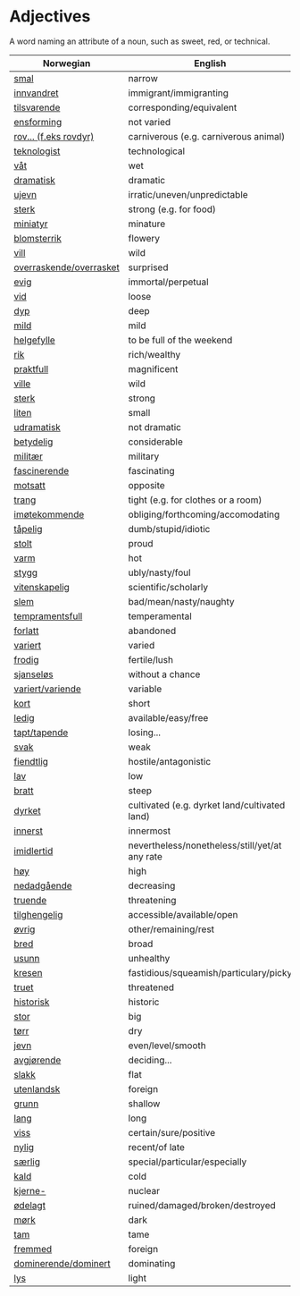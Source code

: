 # Adjectives

A word naming an attribute of a noun, such as sweet, red, or technical.

| Norwegian | English |
| --- | --- |
| [smal](https://www.ordnett.no/search?language=no&phrase=smal) | narrow |
| [innvandret](https://www.ordnett.no/search?language=no&phrase=innvandret) | immigrant/immigranting |
| [tilsvarende](https://www.ordnett.no/search?language=no&phrase=tilsvarende) | corresponding/equivalent |
| [ensforming](https://www.ordnett.no/search?language=no&phrase=ensforming) | not varied |
| [rov... (f.eks rovdyr)](https://www.ordnett.no/search?language=no&phrase=rov...%20(f.eks%20rovdyr)) | carniverous (e.g. carniverous animal) |
| [teknologist](https://www.ordnett.no/search?language=no&phrase=teknologist) | technological |
| [våt](https://www.ordnett.no/search?language=no&phrase=våt) | wet |
| [dramatisk](https://www.ordnett.no/search?language=no&phrase=dramatisk) | dramatic |
| [ujevn](https://www.ordnett.no/search?language=no&phrase=ujevn) | irratic/uneven/unpredictable |
| [sterk](https://www.ordnett.no/search?language=no&phrase=sterk) | strong (e.g. for food) |
| [miniatyr](https://www.ordnett.no/search?language=no&phrase=miniatyr) | minature |
| [blomsterrik](https://www.ordnett.no/search?language=no&phrase=blomsterrik) | flowery |
| [vill](https://www.ordnett.no/search?language=no&phrase=vill) | wild |
| [overraskende/overrasket](https://www.ordnett.no/search?language=no&phrase=overraskende/overrasket) | surprised |
| [evig](https://www.ordnett.no/search?language=no&phrase=evig) | immortal/perpetual |
| [vid](https://www.ordnett.no/search?language=no&phrase=vid) | loose |
| [dyp](https://www.ordnett.no/search?language=no&phrase=dyp) | deep |
| [mild](https://www.ordnett.no/search?language=no&phrase=mild) | mild |
| [helgefylle](https://www.ordnett.no/search?language=no&phrase=helgefylle) | to be full of the weekend |
| [rik](https://www.ordnett.no/search?language=no&phrase=rik) | rich/wealthy |
| [praktfull](https://www.ordnett.no/search?language=no&phrase=praktfull) | magnificent |
| [ville](https://www.ordnett.no/search?language=no&phrase=ville) | wild |
| [sterk](https://www.ordnett.no/search?language=no&phrase=sterk) | strong |
| [liten](https://www.ordnett.no/search?language=no&phrase=liten) | small |
| [udramatisk](https://www.ordnett.no/search?language=no&phrase=udramatisk) | not dramatic |
| [betydelig](https://www.ordnett.no/search?language=no&phrase=betydelig) | considerable |
| [militær](https://www.ordnett.no/search?language=no&phrase=militær) | military |
| [fascinerende](https://www.ordnett.no/search?language=no&phrase=fascinerende) | fascinating |
| [motsatt](https://www.ordnett.no/search?language=no&phrase=motsatt) | opposite |
| [trang](https://www.ordnett.no/search?language=no&phrase=trang) | tight (e.g. for clothes or a room) |
| [imøtekommende](https://www.ordnett.no/search?language=no&phrase=imøtekommende) | obliging/forthcoming/accomodating |
| [tåpelig](https://www.ordnett.no/search?language=no&phrase=tåpelig) | dumb/stupid/idiotic |
| [stolt](https://www.ordnett.no/search?language=no&phrase=stolt) | proud |
| [varm](https://www.ordnett.no/search?language=no&phrase=varm) | hot |
| [stygg](https://www.ordnett.no/search?language=no&phrase=stygg) | ubly/nasty/foul |
| [vitenskapelig](https://www.ordnett.no/search?language=no&phrase=vitenskapelig) | scientific/scholarly |
| [slem](https://www.ordnett.no/search?language=no&phrase=slem) | bad/mean/nasty/naughty |
| [tempramentsfull](https://www.ordnett.no/search?language=no&phrase=tempramentsfull) | temperamental |
| [forlatt](https://www.ordnett.no/search?language=no&phrase=forlatt) | abandoned |
| [variert](https://www.ordnett.no/search?language=no&phrase=variert) | varied |
| [frodig](https://www.ordnett.no/search?language=no&phrase=frodig) | fertile/lush |
| [sjanseløs](https://www.ordnett.no/search?language=no&phrase=sjanseløs) | without a chance |
| [variert/variende](https://www.ordnett.no/search?language=no&phrase=variert/variende) | variable |
| [kort](https://www.ordnett.no/search?language=no&phrase=kort) | short |
| [ledig](https://www.ordnett.no/search?language=no&phrase=ledig) | available/easy/free |
| [tapt/tapende](https://www.ordnett.no/search?language=no&phrase=tapt/tapende) | losing... |
| [svak](https://www.ordnett.no/search?language=no&phrase=svak) | weak |
| [fiendtlig](https://www.ordnett.no/search?language=no&phrase=fiendtlig) | hostile/antagonistic |
| [lav](https://www.ordnett.no/search?language=no&phrase=lav) | low |
| [bratt](https://www.ordnett.no/search?language=no&phrase=bratt) | steep |
| [dyrket](https://www.ordnett.no/search?language=no&phrase=dyrket) | cultivated (e.g. dyrket land/cultivated land) |
| [innerst](https://www.ordnett.no/search?language=no&phrase=innerst) | innermost |
| [imidlertid](https://www.ordnett.no/search?language=no&phrase=imidlertid) | nevertheless/nonetheless/still/yet/at any rate |
| [høy](https://www.ordnett.no/search?language=no&phrase=høy) | high |
| [nedadgående](https://www.ordnett.no/search?language=no&phrase=nedadgående) | decreasing |
| [truende](https://www.ordnett.no/search?language=no&phrase=truende) | threatening |
| [tilghengelig](https://www.ordnett.no/search?language=no&phrase=tilghengelig) | accessible/available/open |
| [øvrig](https://www.ordnett.no/search?language=no&phrase=øvrig) | other/remaining/rest |
| [bred](https://www.ordnett.no/search?language=no&phrase=bred) | broad |
| [usunn](https://www.ordnett.no/search?language=no&phrase=usunn) | unhealthy |
| [kresen](https://www.ordnett.no/search?language=no&phrase=kresen) | fastidious/squeamish/particulary/picky |
| [truet](https://www.ordnett.no/search?language=no&phrase=truet) | threatened |
| [historisk](https://www.ordnett.no/search?language=no&phrase=historisk) | historic |
| [stor](https://www.ordnett.no/search?language=no&phrase=stor) | big |
| [tørr](https://www.ordnett.no/search?language=no&phrase=tørr) | dry |
| [jevn](https://www.ordnett.no/search?language=no&phrase=jevn) | even/level/smooth |
| [avgjørende](https://www.ordnett.no/search?language=no&phrase=avgjørende) | deciding... |
| [slakk](https://www.ordnett.no/search?language=no&phrase=slakk) | flat |
| [utenlandsk](https://www.ordnett.no/search?language=no&phrase=utenlandsk) | foreign |
| [grunn](https://www.ordnett.no/search?language=no&phrase=grunn) | shallow |
| [lang](https://www.ordnett.no/search?language=no&phrase=lang) | long |
| [viss](https://www.ordnett.no/search?language=no&phrase=viss) | certain/sure/positive |
| [nylig](https://www.ordnett.no/search?language=no&phrase=nylig) | recent/of late |
| [særlig](https://www.ordnett.no/search?language=no&phrase=særlig) | special/particular/especially |
| [kald](https://www.ordnett.no/search?language=no&phrase=kald) | cold |
| [kjerne-](https://www.ordnett.no/search?language=no&phrase=kjerne-) | nuclear |
| [ødelagt](https://www.ordnett.no/search?language=no&phrase=ødelagt) | ruined/damaged/broken/destroyed |
| [mørk](https://www.ordnett.no/search?language=no&phrase=mørk) | dark |
| [tam](https://www.ordnett.no/search?language=no&phrase=tam) | tame |
| [fremmed](https://www.ordnett.no/search?language=no&phrase=fremmed) | foreign |
| [dominerende/dominert](https://www.ordnett.no/search?language=no&phrase=dominerende/dominert) | dominating |
| [lys](https://www.ordnett.no/search?language=no&phrase=lys) | light |

